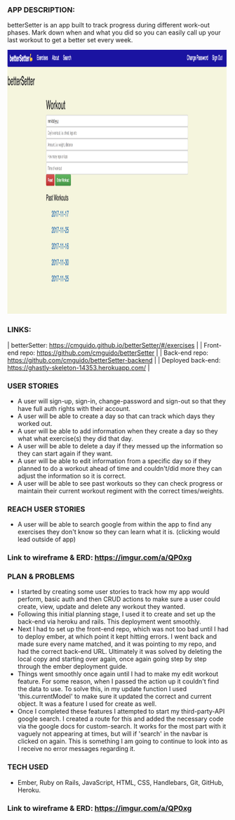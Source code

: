 ### APP DESCRIPTION:
 betterSetter is an app built to track progress during different work-out phases. Mark down when and what you did so you can easily call up your last workout to get a better set every week.

 <img src="images/betterSetter.png" alt="betterSetter screenshot" style="width:500px;height:600px;">


### LINKS:
  | betterSetter: https://cmguido.github.io/betterSetter/#/exercises |
  | Front-end repo: https://github.com/cmguido/betterSetter          |
  | Back-end repo: https://github.com/cmguido/betterSetter-backend   |
  | Deployed back-end: https://ghastly-skeleton-14353.herokuapp.com/ |


### USER STORIES
 - A user will sign-up, sign-in, change-password and sign-out so that they
  have full auth rights with their account.
 - A user will be able to create a day so that can track which days they worked
 out.
 - A user will be able to add information when they create a day so they what
 what exercise(s) they did that day.
 - A user will be able to delete a day if they messed up the information so
 they can start again if they want.
 - A user will be able to edit information from a specific day so if they
 planned to do a workout ahead of time and couldn't/did more they can adjust the
 information so it is correct.
 - A user will be able to see past workouts so they can check progress or
 maintain their current workout regiment with the correct times/weights.

 ### REACH USER STORIES
 - A user will be able to search google from within the app to find any
 exercises they don't know so they can learn what it is. (clicking would lead
 outside of app)

### Link to wireframe & ERD: https://imgur.com/a/QP0xg

### PLAN & PROBLEMS
  - I started by creating some user stories to track how my app would perform, basic auth and then CRUD actions to make sure a user could create, view, update and delete any workout they wanted.
  - Following this initial planning stage, I used it to create and set up the back-end via heroku and rails. This deployment went smoothly.
  - Next I had to set up the front-end repo, which was not too bad until I had to deploy ember, at which point it kept hitting errors. I went back and made sure every name matched, and it was pointing to my repo, and had the correct back-end URL. Ultimately it was solved by deleting the local copy and starting over again, once again going step by step through the ember deployment guide.
  - Things went smoothly once again until I had to make my edit workout feature. For some reason, when I passed the action up it couldn't find the data to use. To solve this, in my update function I used 'this.currentModel' to make sure it updated the correct and current object. It was a feature I used for create as well.
  - Once I completed these features I attempted to start my third-party-API google search. I created a route for this and added the necessary code via the google docs for custom-search. It works for the most part with it vaguely not appearing at times, but will if 'search' in the navbar is clicked on again. This is something I am going to continue to look into as I receive no error messages regarding it.

### TECH USED
  - Ember, Ruby on Rails, JavaScript, HTML, CSS, Handlebars, Git, GitHub, Heroku.

### Link to wireframe & ERD: https://imgur.com/a/QP0xg
